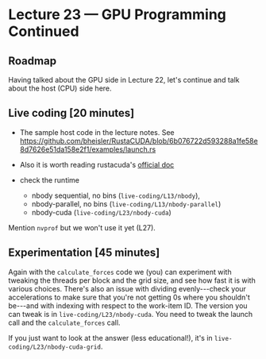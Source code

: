 # Lecture 23 — GPU Programming Continued

## Roadmap

Having talked about the GPU side in Lecture 22, let's continue and talk about
the host (CPU) side here.

## Live coding [20 minutes]

* The sample host code in the lecture notes. See
<https://github.com/bheisler/RustaCUDA/blob/6b076722d593288a1fe58e8d7626e51da158e2f1/examples/launch.rs>

* Also it is worth reading rustacuda's [official
  doc](https://docs.rs/rustacuda/latest/rustacuda/)

* check the runtime
  * nbody sequential, no bins (`live-coding/L13/nbody`),
  * nbody-parallel, no bins (`live-coding/L13/nbody-parallel`)
  * nbody-cuda (`live-coding/L23/nbody-cuda`)

Mention `nvprof` but we won't use it yet (L27).

## Experimentation [45 minutes]

Again with the `calculate_forces` code we (you) can experiment with tweaking the
threads per block and the grid size, and see how fast it is with various
choices. There's also an issue with dividing evenly---check your accelerations
to make sure that you're not getting 0s where you shouldn't be---and with
indexing with respect to the work-item ID. The version you can tweak is in
`live-coding/L23/nbody-cuda`. You need to tweak the launch call and the
`calculate_forces` call.

If you just want to look at the answer (less educational!), it's in
`live-coding/L23/nbody-cuda-grid`.

